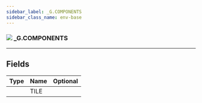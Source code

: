 ```yaml
---
sidebar_label: _G.COMPONENTS
sidebar_class_name: env-base
---
```


### ![](/img/wiki/base.png) _G.COMPONENTS


-----------------
## Fields

| Type   | Name | Optional |
| ------ | ---- | -------: |
|  | TILE |   |

